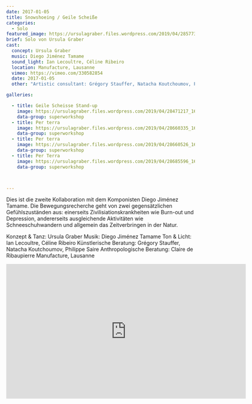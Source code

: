 ```yaml
---
date: 2017-01-05
title: Snowshoeing / Geile Scheiße
categories:
  - Solo
featured_image: https://ursulagraber.files.wordpress.com/2019/04/28577317_1661689210563567_5089443036379742208_o1.jpg?w=1560&h=940&fit=crop
brief: Solo von Ursula Graber
cast:
  concept: Ursula Graber
  music: Diego Jiménez Tamame
  sound_light: Ian Lecoultre, Céline Ribeiro
  location: Manufacture, Lausanne
  vimeo: https://vimeo.com/330582854
  date: 2017-01-05
  other: "Artistic consultant: Grégory Stauffer, Natacha Koutchoumov, Philippe Saire. Anthropological consultant: Claire de Ribaupierre"

galleries:

  - title: Geile Scheisse Stand-up
    image: https://ursulagraber.files.wordpress.com/2019/04/28471217_1661689367230218_2812298809659359232_o.jpg
    data-group: superworkshop
  - title: Per terra
    image: https://ursulagraber.files.wordpress.com/2019/04/28660335_1661689227230232_7368354092386615296_o.jpg
    data-group: superworkshop
  - title: Per terra
    image: https://ursulagraber.files.wordpress.com/2019/04/28660526_1661689423896879_3458369617347477504_o.jpg
    data-group: superworkshop
  - title: Per Terra
    image: https://ursulagraber.files.wordpress.com/2019/04/28685596_1661689500563538_862267774762745856_o.jpg
    data-group: superworkshop



---
```


<!-- explore this: https://vimeo.com/api/oembed.json?url=http%3A//vimeo.com/330582854 -->

Dies ist die zweite Kollaboration mit dem Komponisten Diego Jiménez Tamame.
Die Bewegungsrecherche geht von zwei gegensätzlichen Gefühlszuständen aus: einerseits Zivilisiationskrankheiten wie Burn-out und Depression, andererseits ausgleichende Aktivitäten wie Schneeschuhwandern und allgemein das Zeitverbringen in der Natur.

Konzept & Tanz: Ursula Graber
Musik: Diego Jiménez Tamame
Ton & Licht: Ian Lecoultre, Céline Ribeiro
Künstlerische Beratung: Grégory Stauffer, Natacha Koutchoumov, Philippe Saire
Anthropologische Beratung: Claire de Ribaupierre
Manufacture, Lausanne

<div class="videoWrapper"><iframe title="vimeo-player" src="https://player.vimeo.com/video/330582854" class="video-post" width="640" height="360" frameborder="0" allowfullscreen></iframe></div>

<!--[![Snowshoeing / Geile Scheiße](https://i.vimeocdn.com/video/775684724_640.jpg)](https://player.vimeo.com/video/330582854)-->
